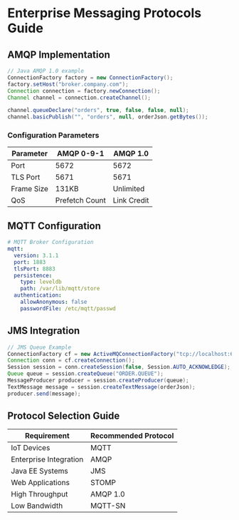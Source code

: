 # Enterprise Messaging Protocols Guide

## AMQP Implementation
```java
// Java AMQP 1.0 example
ConnectionFactory factory = new ConnectionFactory();
factory.setHost("broker.company.com");
Connection connection = factory.newConnection();
Channel channel = connection.createChannel();

channel.queueDeclare("orders", true, false, false, null);
channel.basicPublish("", "orders", null, orderJson.getBytes());
```

### Configuration Parameters
| Parameter | AMQP 0-9-1 | AMQP 1.0 |
|-----------|------------|----------|
| Port | 5672 | 5672 |
| TLS Port | 5671 | 5671 |
| Frame Size | 131KB | Unlimited |
| QoS | Prefetch Count | Link Credit |

## MQTT Configuration
```yaml
# MQTT Broker Configuration
mqtt:
  version: 3.1.1
  port: 1883
  tlsPort: 8883
  persistence:
    type: leveldb
    path: /var/lib/mqtt/store
  authentication:
    allowAnonymous: false
    passwordFile: /etc/mqtt/passwd
```

## JMS Integration
```java
// JMS Queue Example
ConnectionFactory cf = new ActiveMQConnectionFactory("tcp://localhost:61616");
Connection conn = cf.createConnection();
Session session = conn.createSession(false, Session.AUTO_ACKNOWLEDGE);
Queue queue = session.createQueue("ORDER.QUEUE");
MessageProducer producer = session.createProducer(queue);
TextMessage message = session.createTextMessage(orderJson);
producer.send(message);
```

## Protocol Selection Guide
| Requirement | Recommended Protocol |
|-------------|----------------------|
| IoT Devices | MQTT |
| Enterprise Integration | AMQP |
| Java EE Systems | JMS |
| Web Applications | STOMP |
| High Throughput | AMQP 1.0 |
| Low Bandwidth | MQTT-SN |